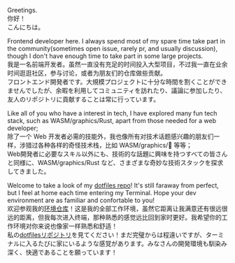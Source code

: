 Greetings.  
你好！  
こんにちは。

Frontend developer here. I always spend most of my spare time take part in the community(sometimes open issue, rarely pr, and usually discussion), though I don't have enough time to take part in some large projects.  
我是一名前端开发者。虽然一直没有充足的时间投入大型项目，不过我一直在业余时间逛逛社区，参与讨论，或者为朋友们的仓库做些贡献。  
フロントエンド開発者です。大規模プロジェクトに十分な時間を割くことができませんでしたが、余暇を利用してコミュニティを訪れたり、議論に参加したり、友人のリポジトリに貢献することは常に行っています。

Like all of you who have a interest in tech, I have explored many fun tech stack, such as WASM/graphics/Rust, apart from those needed for a web developer;  
除了一个 Web 开发者必需的技能外，我也像所有对技术话题感兴趣的朋友们一样，涉猎过各种各样的奇怪技术栈，比如 WASM/graphics/🦀 等等；  
Web開発者に必要なスキル以外にも、技術的な話題に興味を持つすべての皆さんと同様に、WASM/graphics/Rust など、さまざまな奇妙な技術スタックを探求してきました。

Welcome to take a look of my [dotfiles repo](https://github.com/OrkWard/dotfiles)! It's still faraway from perfect, but I feel at home each time entering my Terminal. Hope your dev environment are as familiar and confortable to you!  
欢迎参观我的[环境仓库](https://github.com/OrkWard/dotfiles)！这是我的全部工作环境，虽然它距离让我满意还有很远很远的距离，但我每次进入终端，那种熟悉的感觉远比回到家时更好。我希望你的工作环境对你来说也像家一样熟悉和舒适！  
私の[dotfilesリポジトリ](https://github.com/OrkWard/dotfiles)を見てください！まだ完璧からは程遠いですが、ターミナルに入るたびに家にいるような感覚があります。みなさんの開発環境も馴染み深く、快適であることを願っています！
